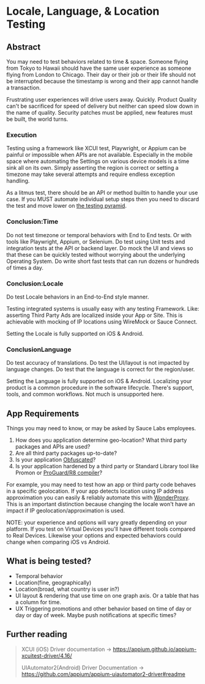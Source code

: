 # Locale, Language, & Location Testing

## Abstract
You may need to test behaviors related to time & space. Someone flying from Tokyo to Hawaii should have the same user experience as someone flying from London to Chicago. Their day or their job or their life should not be interrupted because the timestamp is wrong and their app cannot handle a transaction. 

Frustrating user experiences will drive users away. Quickly. Product Quality can't be sacrificed for speed of delivery but neither can speed slow down in the name of quality. Security patches must be applied, new features must be built, the world turns.

### Execution
Testing using a framework like XCUI test, Playwright, or Appium can be painful or impossible when APIs are not available. Especially in the mobile space where automating the Settings on various device models is a time sink all on its own. Simply asserting the region is correct or setting a timezone may take several attempts and require endless exception handling. 

As a litmus test, there should be an API or method builtin to handle your use case. If you MUST automate individual setup steps then you need to discard the test and move lower on [the testing pyramid](https://martinfowler.com/articles/practical-test-pyramid.html).

### Conclusion:Time
Do not test timezone or temporal behaviors with End to End tests. Or with tools like Playwright, Appium, or Selenium.
Do test using Unit tests and integration tests at the API or backend layer. 
Do mock the UI and views so that these can be quickly tested without worrying about the underlying Operating System.
Do write short fast tests that can run dozens or hundreds of times a day.

### Conclusion:Locale
Do test Locale behaviors in an End-to-End style manner.

Testing integrated systems is usually easy with any testing Framework. Like: asserting Third Party Ads are localized inside your App or Site.  This is achievable with mocking of IP locations using WireMock or Sauce Connect.

Setting the Locale is fully supported on iOS & Android.

### ConclusionLanguage
Do test accuracy of translations.
Do test the UI/layout is not impacted by language changes.
Do test that the language is correct for the region/user.

Setting the Language is fully supported on iOS & Android.
Localizing your product is a common procedure in the software lifecycle. There's support, tools, and common workflows. Not much is unsupported here.

## App Requirements
Things you may need to know, or may be asked by Sauce Labs employees.
1. How does you application determine geo-location? What third party packages and APIs are used?
2. Are all third party packages up-to-date?
3. Is your application [Obfuscated](https://promon.co/security-news/code-obfuscation/)? 
4. Is your application hardened by a third party or Standard Library tool like Promon or [ProGuard/R8 compiler](https://developer.android.com/build/shrink-code#:~:text=Instead%2C%20the%20plugin%20works%20with%20the%20R8%20compiler%20to%20handle%20the%20following%20compile%2Dtime%20tasks%3A)?

For example, you may need to test how an app or third party code behaves in a specific geolocation. If your app detects location using IP address approximation you can easily & reliably automate this with [WonderProxy](https://docs.saucelabs.com/basics/integrations/wonderproxy/#overview). This is an important distinction because changing the locale won't have an impact if IP geolocation/approximation is used. 

NOTE: your experience and options will vary greatly depending on your platform. If you test on Virtual Devices you'll have different tools compared to Real Devices. Likewise your options and expected behaviors could change when comparing iOS vs Android. 

## What is being tested?
- Temporal behavior
- Location(fine, geographically)
- Location(broad, what country is user in?)
- UI layout & rendering that use time on one graph axis. Or a table that has a column for time.
- UX Triggering promotions and other behavior based on time of day or day or day of week. Maybe push notifications at specific times? 


## Further reading 
>XCUI (iOS) Driver documentation -> <https://appium.github.io/appium-xcuitest-driver/4.16/>
>
>UIAutomator2(Android) Driver Documentation -> <https://github.com/appium/appium-uiautomator2-driver#readme>
